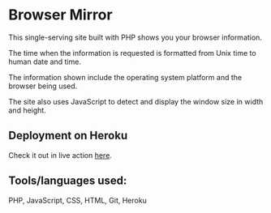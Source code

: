 # Browser Mirror

This single-serving site built with PHP shows you your browser information.  

The time when the information is requested is formatted from Unix time to human date and time.

The information shown include the operating system platform and the browser being used.

The site also uses JavaScript to detect and display the window size in width and height.


## Deployment on Heroku

Check it out in live action [here](https://obscure-hamlet-47289.herokuapp.com/browser_mirror.php).


## Tools/languages used:  

PHP, JavaScript, CSS, HTML, Git, Heroku
